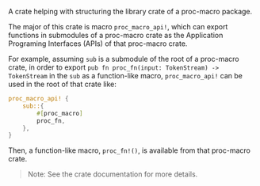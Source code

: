 A crate helping with structuring the library crate of a proc-macro package.

The major of this crate is macro `proc_macro_api!`,
which can export functions in submodules of a proc-macro crate as
the Application Programing Interfaces (APIs) of that proc-macro crate.

For example, assuming `sub` is a submodule of the root of
a proc-macro crate, in order to export
`pub fn proc_fn(input: TokenStream) -> TokenStream` in the `sub`
as a function-like macro, `proc_macro_api!` can be used in the
root of that crate like:

```rust
proc_macro_api! {
    sub::{
        #[proc_macro]
        proc_fn,
    },
}
```

Then, a function-like macro, `proc_fn!()`, is available from that
proc-macro crate.

> Note: See the crate documentation for more details.
